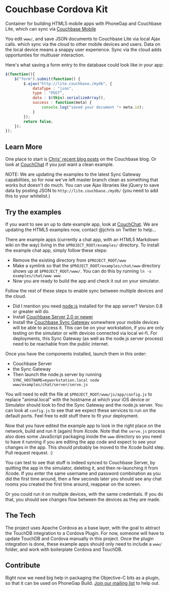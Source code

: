 Couchbase Cordova Kit
========

Container for building HTML5 mobile apps with PhoneGap and Couchbase Lite, which can sync via [Couchbase Mobile](https://github.com/couchbaselabs/mobile)

You edit `www/`,  and save JSON documents to Couchbase Lite via local Ajax calls. which sync via the cloud to other mobile devices and users. Data on the local device means a snappy user experience. Sync via the cloud adds opportunties for multiuser interaction.

Here's what saving a form entry to the database could look like in your app:

```javascript
$(function(){
	$("form").submit(function() {
		$.ajax("http://lite.couchbase./mydb", {
			dataType : "json",
			type : "POST",
			data : $(this).serializeArray(),
			success : function(meta) {
				console.log("saved your document "+ meta.id);
			}
		});
		return false;
	});
});
```

## Learn More

One place to start is [Chris' recent blog posts](http://blog.couchbase.com/j) on the Couchbase blog. Or look at [CouchChat](https://github.com/couchbaselabs/CouchChat-iOS) if you just want a clean example.

NOTE: We are updating the examples to the latest Sync Gateway capabilities, so for now we've left master branch clean as something that works but doesn't do much. You can use Ajax libraries like jQuery to save data by posting JSON to `http://lite.couchbase./mydb/` (you need to add this to your whitelist.)

## Try the examples

If you want to see an up to date example app, look at [CouchChat](https://github.com/couchbaselabs/CouchChat-iOS). We are updating the HTML5 examples now, contact @jchris on Twitter to help...

There are example apps (currently a chat app, with an HTML5 Markdown wiki on the way) living in the `$PROJECT_ROOT/examples/` directory. To install the example chat app, simply follow these steps:

* Remove the existing directory from `$PROJECT_ROOT/www`
* Make a symlink so that the `$PROJECT_ROOT/examples/chat/www` directory shows up at `$PROJECT_ROOT/www/`. You can do this by running `ln -s examples/chat/www www`
* Now you are ready to build the app and check it out on your simulator.

Follow the rest of these steps to enable sync between multiple devices and the cloud.

* Did I mention you need [node.js](http://nodejs.org/) installed for the app server? Version 0.8 or greater will do.
* Install [Couchbase Server 2.0 or newer](http://www.couchbase.com/couchbase-server/overview)
* Install the [Couchbase Sync Gateway](https://github.com/couchbaselabs/sync_gateway) somewhere your mobile devices will be able to access it. This can be on your workstation, if you are only testing on the simulator or with devices connected via local wi-fi. For deployments, this Sync Gateway (as well as the node.js server process) need to be reachable from the public internet.

Once you have the components installed, launch them in this order:

* Couchbase Server
* the Sync Gateway
* Then launch the node.js server by running `SYNC_HOSTNAME=myworkstation.local node www/examples/chat/server/serve.js`

You will need to edit the file at `$PROJECT_ROOT/www/js/app/config.js` to replace "animal.local" with the hostname at which your iOS device or Simulator should look to find the Sync Gateway and the node.js server. You can look at `config.js` to see that we expect these services to run on the default ports. Feel free to edit stuff there to fit your deployment.

Now that you have edited the example app to look in the right place on the network, build and run it (again) from Xcode. Note that the `serve.js` process also does some JavaScript packaging inside the `www` directory so you need to have it running if you are editing the app code and expect to see your changes in the app. This should probably be moved to the Xcode build step. Pull request request. :)

You can test to see that stuff is indeed synced to Couchbase Server, by quitting the app in the simulator, deleting it, and then re-launching it from Xcode. If you enter the same username and password combination as you did the first time around, then a few seconds later you should see any chat rooms you created the first time around, reappear on the screen.

Or you could run it on multiple devices, with the same credentials. If you do that, you should see changes flow between the devices as they are made.

## The Tech

The project uses Apache Cordova as a base layer, with the goal to abtract the TouchDB integration to a Cordova Plugin. For now, someone will have to update TouchDB and Cordova manually in this project. Once the plugin integration is done, these example apps should only need to include a `www/` folder, and work with boilerplate Cordova and TouchDB.


## Contribute

Right now we need big help in packaging the Objective-C bits as a plugin, so that it can be used on PhoneGap Build. [Join our mailing list](https://groups.google.com/forum/#!forum/mobile-couchbase) to help out.



